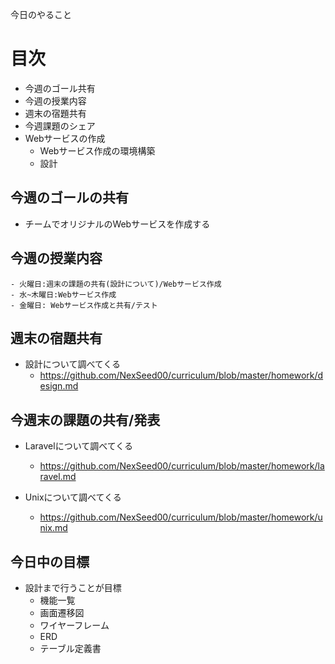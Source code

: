 今日のやること

# 目次
  - 今週のゴール共有
  - 今週の授業内容
  - 週末の宿題共有
  - 今週課題のシェア
  - Webサービスの作成
    - Webサービス作成の環境構築
    - 設計

## 今週のゴールの共有
  - チームでオリジナルのWebサービスを作成する

## 今週の授業内容
    - 火曜日:週末の課題の共有(設計について)/Webサービス作成
    - 水~木曜日:Webサービス作成
    - 金曜日: Webサービス作成と共有/テスト

## 週末の宿題共有
  - 設計について調べてくる
    - https://github.com/NexSeed00/curriculum/blob/master/homework/design.md

## 今週末の課題の共有/発表

  - Laravelについて調べてくる
    - https://github.com/NexSeed00/curriculum/blob/master/homework/laravel.md
    
  - Unixについて調べてくる
    - https://github.com/NexSeed00/curriculum/blob/master/homework/unix.md
    
## 今日中の目標
  - 設計まで行うことが目標
    - 機能一覧
    - 画面遷移図
    - ワイヤーフレーム
    - ERD
    - テーブル定義書

    

